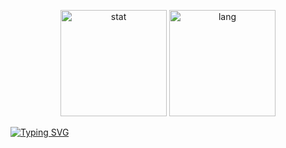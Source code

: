 <p align="center">
  <!--stat-->
  <img alt="stat" height="170px" src="https://github-readme-stats.vercel.app/api?username=is0383kk&count_private=true&theme=dracula&show_icons=true" />
  <img alt="lang" height="170px" src="https://github-readme-stats.vercel.app/api/top-langs/?username=is0383kk&theme=dracula&layout=compact"  />
  
  </br>
  
  <!--CLI profile-->
  <a href="https://github.com/is0383kk"><img src="https://readme-typing-svg.demolab.com?font=Poppins&pause=1000&color=F7F7F7&background=000000&multiline=true&width=600&height=120&lines=GitHub%40is0383kk%3A+~%24+Yoshiwo;%3E%F0%9F%92%96ML+%26+Application+Development;%3E%F0%9F%93%81Publish+hobbyist+developments+on+GitHub;%3E%F0%9F%92%BB+Working+on+application+infrastructure+development" alt="Typing SVG" />
  </a>
  
  <br/>
 
  
</p>
